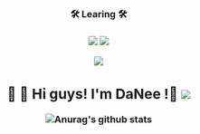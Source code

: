 
 <h3 align="center"><b>🛠 Learing 🛠</b></h3>
<h3 align="center"><b>
<img src="https://img.shields.io/badge/JAVA-6DB33F?style=for-the-badge&logo=java&logoColor=white">
<img src="https://img.shields.io/badge/mysql-4FC08D?style=for-the-badge&logo=mysql&logoColor=white"></a>
 
</a> <a href="https://instagram.com/daxnee">
<img
src="http://img.shields.io/badge/-daxnee-purple?style=flat&logo=Instagram&link=https://instagram.com/daxnee/"/></a>

     
## :ocean:  :dolphin: Hi guys! I'm DaNee !:dizzy: <a href="https://hits.seeyoufarm.com"><img src="https://hits.seeyoufarm.com/api/count/incr/badge.svg?url=https%3A%2F%2Fgithub.com%2Fgjbae1212%2Fhit-counter&count_bg=%2363C3FF&title_bg=%2348B9FF&icon=twitter.svg&icon_color=%23FFFFFF&title=hits&edge_flat=true"/></a> 

![Anurag's github stats](https://github-readme-stats.vercel.app/api?username=daxnee&show_icons=true&theme=radical)


<!--
**daxnee/daxnee** is a ✨ _special_ ✨ repository because its `README.md` (this file) appears on your GitHub profile.

Here are some ideas to get you started:

- 🔭 I’m currently working on ...
- 🌱 I’m currently learning ...
- 👯 I’m looking to collaborate on ...
- 🤔 I’m looking for help with ...
- 💬 Ask me about ...
- 📫 How to reach me: ...
- 😄 Pronouns: ...
- ⚡ Fun fact: ...
-->
